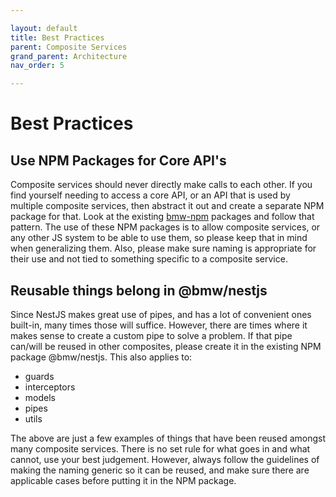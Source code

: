 ```yaml
---

layout: default
title: Best Practices
parent: Composite Services
grand_parent: Architecture
nav_order: 5

---
```


# Best Practices

## Use NPM Packages for Core API's

Composite services should never directly make calls to each other. If you find yourself needing to access a core API, or an API that is used by multiple composite services, then abstract it out and create a separate NPM package for that. Look at the existing [bmw-npm](https://code.connected.bmw/library/bmw-npm) packages and follow that pattern. The use of these NPM packages is to allow composite services, or any other JS system to be able to use them, so please keep that in mind when generalizing them. Also, please make sure naming is appropriate for their use and not tied to something specific to a composite service.

## Reusable things belong in @bmw/nestjs

Since NestJS makes great use of pipes, and has a lot of convenient ones built-in, many times those will suffice. However, there are times where it makes sense to create a custom pipe to solve a problem. If that pipe can/will be reused in other composites, please create it in the existing NPM package @bmw/nestjs. This also applies to:

- guards
- interceptors
- models
- pipes
- utils

The above are just a few examples of things that have been reused amongst many composite services. There is no set rule for what goes in and what cannot, use your best judgement. However, always follow the guidelines of making the naming generic so it can be reused, and make sure there are applicable cases before putting it in the NPM package.
